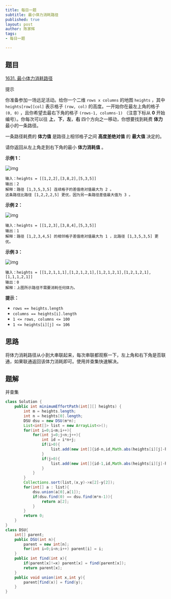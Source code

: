 ```yaml
---
title: 每日一题
subtitle: 最小体力消耗路径
published: true
layout: post
author: 陈家辉
tags:
- 每日一题

---
```


## 题目

[1631. 最小体力消耗路径](https://leetcode.cn/problems/path-with-minimum-effort/)

提示

你准备参加一场远足活动。给你一个二维 `rows x columns` 的地图 `heights` ，其中 `heights[row][col]` 表示格子 `(row, col)` 的高度。一开始你在最左上角的格子 `(0, 0)` ，且你希望去最右下角的格子 `(rows-1, columns-1)` （注意下标从 **0** 开始编号）。你每次可以往 **上**，**下**，**左**，**右** 四个方向之一移动，你想要找到耗费 **体力** 最小的一条路径。

一条路径耗费的 **体力值** 是路径上相邻格子之间 **高度差绝对值** 的 **最大值** 决定的。

请你返回从左上角走到右下角的最小 **体力消耗值** 。

 

**示例 1：**

![img](https://assets.leetcode-cn.com/aliyun-lc-upload/uploads/2020/10/25/ex1.png)

```
输入：heights = [[1,2,2],[3,8,2],[5,3,5]]
输出：2
解释：路径 [1,3,5,3,5] 连续格子的差值绝对值最大为 2 。
这条路径比路径 [1,2,2,2,5] 更优，因为另一条路径差值最大值为 3 。
```

**示例 2：**

![img](https://assets.leetcode-cn.com/aliyun-lc-upload/uploads/2020/10/25/ex2.png)

```
输入：heights = [[1,2,3],[3,8,4],[5,3,5]]
输出：1
解释：路径 [1,2,3,4,5] 的相邻格子差值绝对值最大为 1 ，比路径 [1,3,5,3,5] 更优。
```

**示例 3：**

![img](https://assets.leetcode-cn.com/aliyun-lc-upload/uploads/2020/10/25/ex3.png)

```
输入：heights = [[1,2,1,1,1],[1,2,1,2,1],[1,2,1,2,1],[1,2,1,2,1],[1,1,1,2,1]]
输出：0
解释：上图所示路径不需要消耗任何体力。
```

 

**提示：**

- `rows == heights.length`
- `columns == heights[i].length`
- `1 <= rows, columns <= 100`
- `1 <= heights[i][j] <= 106`

## 思路

将体力消耗路径从小到大串联起来，每次串联都观察一下，左上角和右下角是否联通，如果联通返回该体力消耗即可。使用并查集快速解决。

## 题解

并查集

```java
class Solution {
    public int minimumEffortPath(int[][] heights) {
        int m = heights.length;
        int n = heights[0].length;
        DSU dsu = new DSU(m*n);
        List<int[]> list = new ArrayList<>();
        for(int i=0;i<m;i++){
            for(int j=0;j<n;j++){
                int id = i*n+j;
                if(i>0){
                    list.add(new int[]{id-n,id,Math.abs(heights[i][j]-heights[i-1][j])});
                }
                if(j>0){
                    list.add(new int[]{id-1,id,Math.abs(heights[i][j]-heights[i][j-1])});
                }
            }
        }
        Collections.sort(list,(x,y)->x[2]-y[2]);
        for(int[] a : list){
            dsu.union(a[0],a[1]);
            if(dsu.find(0) == dsu.find(m*n-1)){
                return a[2];
            }
        }
        return 0;
    }
}
class DSU{
    int[] parent;
    public DSU(int n){
        parent = new int[n];
        for(int i=0;i<n;i++) parent[i] = i;
    }
    public int find(int x){
        if(parent[x]!=x) parent[x] = find(parent[x]);
        return parent[x];
    }
    public void union(int x,int y){
        parent[find(x)] = find(y);
    }
}
```
